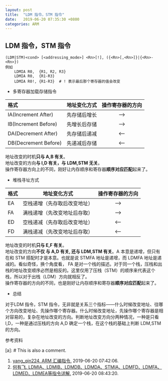 ```yaml
---
layout: post
title:  "LDM 指令，STM 指令"
date:   2019-06-20 07:35:30 +0800
categories: ARM
---
```


## LDM 指令，STM 指令

```arm
(LDM|STM)<cond> [<addressing_mode>] <Rn>[!], ({<Rn>[,<Rn>]}|{<Rn>-<Rn>})
例如
    LDMIA R0,  {R1, R2, R3}
    LDMIA R0,  {R1-R3}
    LDMIA R0!, {R1-R3}  # ! 表示最后那个寄存器的值会改变
```

- 多寄存器加载存储指令

| 格式 | 地址变化方式  | 操作寄存器的方向 |
| :--- | :---:| :---: |
| IA(Increment After) | 先存储后增长 | --> |
| IB(Increment Before) | 先增长后存储 | --> |
| DA(Decrement After) | 先存储后递减 | <-- |
| DB(Decrement Before) | 先递减后存储 | <-- |

地址改变的时机**只与 A,B 有关**。  
地址改变的方向**与 I,D 有关，与 LDM,STM 无关**。  
操作寄存器方向上的不同，刚好让内存顺序和寄存器**顺序对应匹配**起来了。

- 堆栈寻址方式

| 格式 | 地址变化方式  | 操作寄存器的方向 |
| :--- | :---:| :---: |
| EA | 空栈递增（先存取后改变地址） | --> |
| FA | 满栈递增（先改变地址后存取） | --> |
| ED | 空栈递减（先存取后改变地址） | <-- |
| FD | 满栈递减（先改变地址后存取） | <-- |

地址改变的时机**只与 E,F 有关**。  
地址改变的方向**不仅 与 A,D 有关, 还与 LDM,STM 有关**。A 本意是递增，但只有在和 STM 搭配时才是本意。也就是说 STMFA 地址是递增，而 LDMFA 地址是递减的。看似奇怪，换个角度看， FA 是对一个栈的描述。对于同一个栈，压栈和出栈的地址改变顺序必然是相反的。这里仅用了压栈（STM）的顺序来代表这个栈，所以对于出栈（LDM）方向就相反了。  
操作寄存器的方向的不同，也是刚好让内存顺序和寄存器**顺序对应匹配**起来了。

- 总结

对于LDM 指令，STM 指令，无非就是关系三个指标——什么时候改变地址、往哪个方向改变地址、先操作哪个寄存器。什么时候改变地址，先操作哪个寄存器是相对容易的，复杂在地址改变的方向。判断地址改变方向分两种情况，一种是只看 I,D，一种是通过压栈的方向 A,D 确定一个栈，在这个栈的基础上判断 LDM,STM 的方向。

参考资料

[a]: # This is also a comment.

1. [yang_qin224. ARM 汇编指令.](https://blog.csdn.net/yang_qin224/article/details/79808907) 2019-06-20 07:42:06.  
2. [何有飞. LDMIA、LDMIB、LDMDB、LDMDA、STMIA、LDMFD、LDMFA、LDMED、LDMEA等指令详解.](https://blog.csdn.net/u011449588/article/details/44945411) 2019-06-20 08:43:20.  
